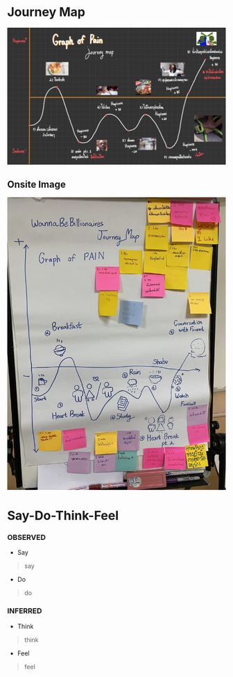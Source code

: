 # Journey Map
![Journey Mao](../Design%20Thinking/images/JourneyMap.jpg)

## Onsite Image
![Onsite](../Design%20Thinking/images/JourneyMap-onsite.jpg)

# Say-Do-Think-Feel

### OBSERVED
 * Say
 > say
 * Do
 > do
### INFERRED 
 * Think
 > think
 * Feel
 > feel
